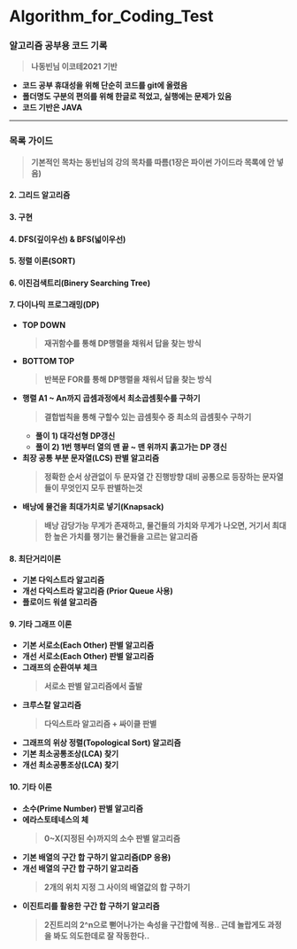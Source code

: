 # Algorithm_for_Coding_Test



### <b>알고리즘 공부용 코드 기록
> 나동빈님 이코테2021 기반

* 코드 공부 휴대성을 위해 단순히 코드를 git에 올렸음
* 폴더명도 구분의 편의를 위해 한글로 적었고, 실행에는 문제가 있음
* 코드 기반은 JAVA
  

<hr>


### 목록 가이드
> 기본적인 목차는 동빈님의 강의 목차를 따름(1장은 파이썬 가이드라 목록에 안 넣음)
  

#### 2. 그리드 알고리즘
#### 3. 구현
#### 4. DFS(깊이우선) & BFS(넓이우선)
#### 5. 정렬 이론(SORT)
#### 6. 이진검색트리(Binery Searching Tree)
#### 7. 다이나믹 프로그래밍(DP)

* TOP DOWN
  > 재귀함수를 통해 DP행렬을 채워서 답을 찾는 방식 
* BOTTOM TOP  
  > 반복문 FOR를 통해 DP행렬을 채워서 답을 찾는 방식  
* 행렬 A1 ~ An까지 곱셈과정에서 최소곱셈횟수를 구하기
  > 결합법칙을 통해 구할수 있는 곱셈횟수 중 최소의 곱셈횟수 구하기
    * 풀이 1) 대각선형 DP갱신
    * 풀이 2) 1번 행부터 열의 맨 끝 ~ 맨 위까지 훍고가는 DP 갱신
* 최장 공통 부분 문자열(LCS) 판별 알고리즘 
  > 정확한 순서 상관없이 두 문자열 간 진행방향 대비 공통으로 등장하는 문자열들이 무엇인지 모두 판별하는것 
* 배낭에 물건을 최대가치로 넣기(Knapsack)
  > 배낭 감당가능 무게가 존재하고, 물건들의 가치와 무게가 나오면, 거기서 최대한 높은 가치를 챙기는 물건들을 고르는 알고리즘
  
#### 8. 최단거리이론

* 기본 다익스트라 알고리즘
* 개선 다익스트라 알고리즘 (Prior Queue 사용)
* 플로이드 워셜 알고리즘

#### 9. 기타 그래프 이론

* 기본 서로소(Each Other) 판별 알고리즘
* 개선 서로소(Each Other) 판별 알고리즘
* 그래프의 순환여부 체크
  >  서로소 판별 알고리즘에서 출발
* 크루스칼 알고리즘
  > 다익스트라 알고리즘 + 싸이클 판별
* 그래프의 위상 정렬(Topological Sort) 알고리즘
* 기본 최소공통조상(LCA) 찾기
* 개선 최소공통조상(LCA) 찾기

#### 10. 기타 이론

* 소수(Prime Number) 판별 알고리즘
* 에라스토테네스의 체
  > 0~X(지정된 수)까지의 소수 판별 알고리즘
* 기본 배열의 구간 합 구하기 알고리즘(DP 응용) 
* 개선 배열의 구간 합 구하기 알고리즘
  > 2개의 위치 지정 그 사이의 배열값의 합 구하기
* 이진트리를 활용한 구간 합 구하기 알고리즘
  > 2진트리의 2^n으로 뻗어나가는 속성을 구간합에 적용.. 근데 놀랍게도 과정을 봐도 의도한데로 잘 작동한다..

